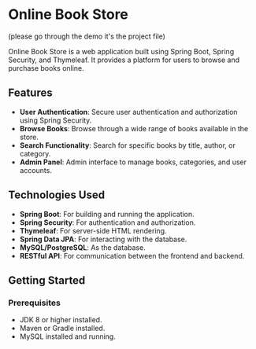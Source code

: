 # Online Book Store

(please go through the demo it's the project file)

Online Book Store is a web application built using Spring Boot, Spring Security, and Thymeleaf. It provides a platform for users to browse and purchase books online.

## Features

- **User Authentication**: Secure user authentication and authorization using Spring Security.
- **Browse Books**: Browse through a wide range of books available in the store.
- **Search Functionality**: Search for specific books by title, author, or category.
- **Admin Panel**: Admin interface to manage books, categories, and user accounts.

## Technologies Used

- **Spring Boot**: For building and running the application.
- **Spring Security**: For authentication and authorization.
- **Thymeleaf**: For server-side HTML rendering.
- **Spring Data JPA**: For interacting with the database.
- **MySQL/PostgreSQL**: As the database.
- **RESTful API**: For communication between the frontend and backend.

## Getting Started

### Prerequisites

- JDK 8 or higher installed.
- Maven or Gradle installed.
- MySQL  installed and running.
